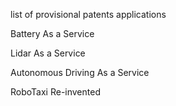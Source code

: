 list of provisional patents applications

Battery As a Service 

Lidar As a Service

Autonomous Driving As a Service

RoboTaxi Re-invented 
